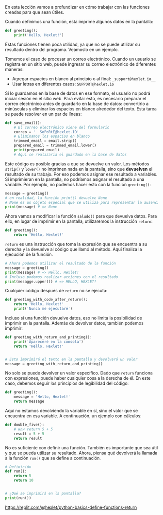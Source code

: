 
En esta lección vamos a profundizar en cómo trabajar con las funciones creadas para que sean útiles.

Cuando definimos una función, esta imprime algunos datos en la pantalla:

```python
def greeting():
    print('Hello, Hexlet!')
```

Estas funciones tienen poca utilidad, ya que no se puede utilizar su resultado dentro del programa. Veámoslo en un ejemplo.

Tomemos el caso de procesar un correo electrónico. Cuando un usuario se registra en un sitio web, puede ingresar su correo electrónico de diferentes maneras:

* Agregar espacios en blanco al principio o al final: `_support@hexlet.io__`
* Usar letras en diferentes casos: `SUPPORT@hexlet.io`

Si lo guardamos en la base de datos en ese formato, el usuario no podrá iniciar sesión en el sitio web. Para evitar esto, es necesario preparar el correo electrónico antes de guardarlo en la base de datos: convertirlo a minúsculas y eliminar los espacios en blanco alrededor del texto. Esta tarea se puede resolver en un par de líneas:

```python
def save_email():
    # El correo electrónico viene del formulario
    correo = '  SoPoRtE@hexlet.IO'
    # Eliminamos los espacios en blanco
    trimmed_email = email.strip()
    prepared_email = trimmed_email.lower()
    print(prepared_email)
    # Aquí se realizaría el guardado en la base de datos
```

Este código es posible gracias a que se devuelve un valor. Los métodos `strip()` y `lower()` no imprimen nada en la pantalla, sino que **devuelven** el resultado de su trabajo. Por eso podemos asignar ese resultado a variables. Si imprimieran en la pantalla, no podríamos asignar el resultado a una variable. Por ejemplo, no podemos hacer esto con la función `greeting()`:

```python
message = greeting()
# en realidad, la función print() devuelve None
# None es un objeto especial que se utiliza para representar la ausencia de valor
print(message) # => None
```

Ahora vamos a modificar la función `saludo()` para que devuelva datos. Para ello, en lugar de imprimir en la pantalla, utilizaremos la instrucción `return`:

```python
def greeting():
    return 'Hello, Hexlet!'
```

`return` es una instrucción que toma la expresión que se encuentra a su derecha y la devuelve al código que llamó al método. Aquí finaliza la ejecución de la función.

```python
# Ahora podemos utilizar el resultado de la función
message = greeting()
print(message) # => Hello, Hexlet!
# Incluso podemos realizar acciones con el resultado
print(mesagge.upper()) # => HELLO, HEXLET!
```

Cualquier código después de `return` no se ejecuta:

```python
def greeting_with_code_after_return():
    return 'Hello, Hexlet!'
    print('Nunca me ejecutaré')
```

Incluso si una función devuelve datos, eso no limita la posibilidad de imprimir en la pantalla. Además de devolver datos, también podemos imprimir:

```python
def greeting_with_return_and_printing():
    print('Apareceré en la consola')
    return 'Hello, Hexlet!'


# Esto imprimirá el texto en la pantalla y devolverá un valor
message = greeting_with_return_and_printing()
```

No solo se puede devolver un valor específico. Dado que `return` funciona con expresiones, puede haber cualquier cosa a la derecha de él. En este caso, debemos seguir los principios de legibilidad del código:

```python
def greeting():
    message = 'Hello, Hexlet!'
    return message
```

Aquí no estamos devolviendo la variable en sí, sino el valor que se encuentra en esa variable. A continuación, un ejemplo con cálculos:

```python
def double_five():
    # или return 5 + 5
    result = 5 + 5
    return result
```

No es suficiente con definir una función. También es importante que sea útil y que se pueda utilizar su resultado. Ahora, piensa qué devolverá la llamada a la función `run()` que se define a continuación.

```python
# Definición
def run():
    return 5
    return 10


# ¿Qué se imprimirá en la pantalla?
print(run())
```

https://replit.com/@hexlet/python-basics-define-functions-return
